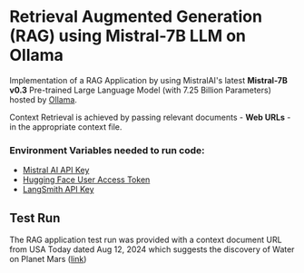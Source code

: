 # Retrieval Augmented Generation (RAG) using Mistral-7B LLM on Ollama

Implementation of a RAG Application by using MistralAI's latest <b>Mistral-7B v0.3</b> Pre-trained Large Language Model (with 7.25 Billion Parameters) hosted by [Ollama](https://ollama.com/library/mistral).

Context Retrieval is achieved by passing relevant documents - <b>Web URLs</b> - in the appropriate context file.

### Environment Variables needed to run code:
- [Mistral AI API Key](https://docs.mistral.ai/api/) 
- [Hugging Face User Access Token](https://huggingface.co/docs/hub/en/security-tokens)
- [LangSmith API Key](https://docs.smith.langchain.com/how_to_guides/setup/create_account_api_key)

## Test Run
The RAG application test run was provided with a context document URL from USA Today dated Aug 12, 2024 which suggests the discovery of Water on Planet Mars ([link](https://www.usatoday.com/story/news/nation/2024/08/12/liquid-water-discovered-on-mars-study/74765921007/))

